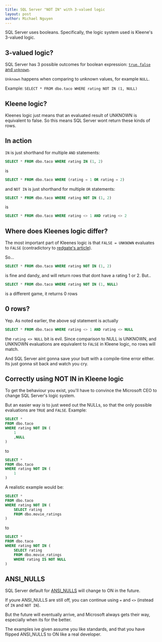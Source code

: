 ```yaml
---
title: SQL Server "NOT IN" with 3-valued logic
layout: post
author: Michael Nguyen
---
```

SQL Server uses booleans. Specifically, the logic system used is Kleene's 3-valued logic.

## 3-valued logic?
SQL Server has 3 possible outcomes for boolean expression: [`true`, `false` and `unknown`](https://en.wikipedia.org/wiki/Three-valued_logic#Kleene_and_Priest_logics).

`Unknown` happens when comparing to unknown values, for example `NULL`.

Example: `SELECT * FROM dbo.taco WHERE rating NOT IN (1, NULL)`

## Kleene logic?
Kleenes logic just means that an evaluated result of UNKNOWN is equivalent to false. So this means SQL Server wont return these kinds of rows.

## In action
`IN` is just shorthand for multiple `AND` statements:

```sql
SELECT * FROM dbo.taco WHERE rating IN (1, 2)
```

is

```sql
SELECT * FROM dbo.taco WHERE (rating = 1 OR rating = 2)
```

and `NOT IN` is just shorthand for multiple `OR` statements:

```sql
SELECT * FROM dbo.taco WHERE rating NOT IN (1, 2)
```

is

```sql
SELECT * FROM dbo.taco WHERE rating <> 1 AND rating <> 2
```

## Where does Kleenes logic differ?
The most important part of Kleenes logic is that `FALSE = UNKNOWN` evaluates to `FALSE` (contradictory to [redgate's article](https://www.red-gate.com/simple-talk/sql/learn-sql-server/sql-and-the-snare-of-three-valued-logic/)).

So...

```sql
SELECT * FROM dbo.taco WHERE rating NOT IN (1, 2)
```

is fine and dandy, and will return rows that dont have a rating 1 or 2. But..

```sql
SELECT * FROM dbo.taco WHERE rating NOT IN (1, NULL)
```

is a different game, it returns 0 rows

## 0 rows?
Yep. As noted earlier, the above sql statement is actually

```sql
SELECT * FROM dbo.taco WHERE rating <> 1 AND rating <> NULL
```

the `rating <> NULL` bit is evil. Since comparison to NULL is UNKNOWN, and UNKNOWN evaluations are equivalent to `FALSE` in Kleene logic, no rows will match.

And SQL Server aint gonna save your butt with a compile-time error either. Its just gonna sit back and watch you cry.

## Correctly using NOT IN in Kleene logic
To get the behaviour you exist, you'll have to convince the Microsoft CEO to change SQL Server's logic system.

But an easier way is to just weed out the NULLs, so that the only possible evaluations are `TRUE` and `FALSE`. Example:

```sql
SELECT *
FROM dbo.taco
WHERE rating NOT IN (
	1
	,NULL
)
```

to

```sql
SELECT *
FROM dbo.taco
WHERE rating NOT IN (
	1
)
```

A realistic example would be:
```sql
SELECT *
FROM dbo.taco
WHERE rating NOT IN (
	SELECT rating
	FROM dbo.movie_ratings
)
```

to

```sql
SELECT *
FROM dbo.taco
WHERE rating NOT IN (
	SELECT rating
	FROM dbo.movie_ratings
	WHERE rating IS NOT NULL
)
```

## ANSI_NULLS
SQL Server default for [ANSI_NULLS](https://docs.microsoft.com/en-us/sql/t-sql/statements/set-ansi-nulls-transact-sql?view=sql-server-2017#remarks) will change to ON in the future.

If youre ANSI_NULLS are still off, you can continue using `=` and `<>` (instead of `IN` and `NOT IN`).

But the future will eventually arrive, and Microsoft always gets their way, especially when its for the better.

The examples ive given assume you like standards, and that you have flipped ANSI_NULLS to ON like a real developer.

